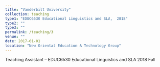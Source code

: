 ```yaml
---
title: "Vanderbilt University"
collection: teaching
type1: "EDUC6530 Educational Linguistics and SLA,  2018"
type2: ""
type3: ""
permalink: /teaching/3
venue: ""
date: 2017-01-01
location: "New Oriental Education & Technology Group"
---
```



Teaching Assistant – EDUC6530 Educational Linguistics and SLA 2018 Fall
